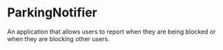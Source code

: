 # ParkingNotifier
An application that allows users to report when they are being blocked or when they are blocking other users.
